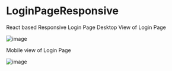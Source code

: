 # LoginPageResponsive
React based Responsive Login Page
Desktop View of Login Page

![image](https://user-images.githubusercontent.com/107262867/173095362-de3e590b-eb3a-4a70-8fbf-ca9b525645ae.png)

Mobile view of Login Page

![image](https://user-images.githubusercontent.com/107262867/173103831-1c8640e1-fc10-48f4-bb8d-fb84ece57997.png)

